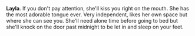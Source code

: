 **Layla**. If you don't pay attention, she'll kiss you right on the mouth. She has the most adorable tongue ever. Very independent, likes her own space but where she can see you. She'll need alone time before going to bed but she'll knock on the door past midnight to be let in and sleep on your feet.
